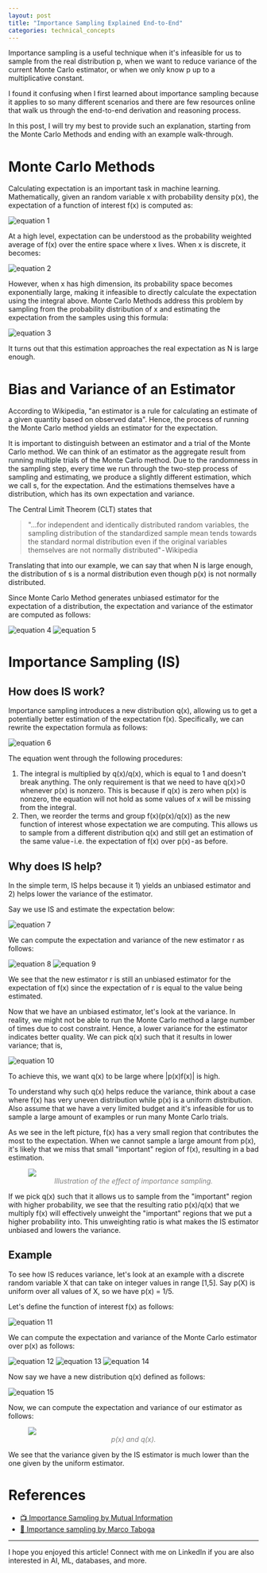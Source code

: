 ```yaml
---
layout: post
title: "Importance Sampling Explained End-to-End"
categories: technical_concepts
---
```


Importance sampling is a useful technique when it's infeasible for us to sample from the real distribution p, when we want to reduce variance of the current Monte Carlo estimator, or when we only know p up to a multiplicative constant.

I found it confusing when I first learned about importance sampling because it applies to so many different scenarios and there are few resources online that walk us through the end-to-end derivation and reasoning process.

In this post, I will try my best to provide such an explanation, starting from the Monte Carlo Methods and ending with an example walk-through.

# Monte Carlo Methods
Calculating expectation is an important task in machine learning. Mathematically, given an random variable x with probability density p(x), the expectation of a function of interest f(x) is computed as:

![equation 1](https://raw.githubusercontent.com/jesscel/jesscel.github.io/master/assets/posts/2023-10-28-importance-sampling-explained/equation-1.jpg)

At a high level, expectation can be understood as the probability weighted average of f(x) over the entire space where x lives. When x is discrete, it becomes:

![equation 2](https://raw.githubusercontent.com/jesscel/jesscel.github.io/master/assets/posts/2023-10-28-importance-sampling-explained/equation-2.jpg)

However, when x has high dimension, its probability space becomes exponentially large, making it infeasible to directly calculate the expectation using the integral above. Monte Carlo Methods address this problem by sampling from the probability distribution of x and estimating the expectation from the samples using this formula:

![equation 3](https://raw.githubusercontent.com/jesscel/jesscel.github.io/master/assets/posts/2023-10-28-importance-sampling-explained/equation-3.jpg)

It turns out that this estimation approaches the real expectation as N is large enough.

# Bias and Variance of an Estimator

According to Wikipedia, "an estimator is a rule for calculating an estimate of a given quantity based on observed data". Hence, the process of running the Monte Carlo method yields an estimator for the expectation.

It is important to distinguish between an estimator and a trial of the Monte Carlo method. We can think of an estimator as the aggregate result from running multiple trials of the Monte Carlo method. Due to the randomness in the sampling step, every time we run through the two-step process of sampling and estimating, we produce a slightly different estimation, which we call s, for the expectation. And the estimations themselves have a distribution, which has its own expectation and variance.

The Central Limit Theorem (CLT) states that
> "…for independent and identically distributed random variables, the sampling distribution of the standardized sample mean tends towards the standard normal distribution even if the original variables themselves are not normally distributed" - Wikipedia

Translating that into our example, we can say that when N is large enough, the distribution of s is a normal distribution even though p(x) is not normally distributed.

Since Monte Carlo Method generates unbiased estimator for the expectation of a distribution, the expectation and variance of the estimator are computed as follows:

![equation 4](https://raw.githubusercontent.com/jesscel/jesscel.github.io/master/assets/posts/2023-10-28-importance-sampling-explained/equation-4.jpg)
![equation 5](https://raw.githubusercontent.com/jesscel/jesscel.github.io/master/assets/posts/2023-10-28-importance-sampling-explained/equation-5.jpg)

# Importance Sampling (IS)

## How does IS work?
Importance sampling introduces a new distribution q(x), allowing us to get a potentially better estimation of the expectation f(x). Specifically, we can rewrite the expectation formula as follows:

![equation 6](https://raw.githubusercontent.com/jesscel/jesscel.github.io/master/assets/posts/2023-10-28-importance-sampling-explained/equation-6.jpg)

The equation went through the following procedures:

1. The integral is multiplied by q(x)/q(x), which is equal to 1 and doesn't break anything. The only requirement is that we need to have q(x)>0 whenever p(x) is nonzero. This is because if q(x) is zero when p(x) is nonzero, the equation will not hold as some values of x will be missing from the integral.
2. Then, we reorder the terms and group f(x)(p(x)/q(x)) as the new function of interest whose expectation we are computing. This allows us to sample from a different distribution q(x) and still get an estimation of the same value - i.e. the expectation of f(x) over p(x) - as before.

## Why does IS help?
In the simple term, IS helps because it 1) yields an unbiased estimator and 2) helps lower the variance of the estimator.

Say we use IS and estimate the expectation below:

![equation 7](https://raw.githubusercontent.com/jesscel/jesscel.github.io/master/assets/posts/2023-10-28-importance-sampling-explained/equation-7.jpg)

We can compute the expectation and variance of the new estimator r as follows:

![equation 8](https://raw.githubusercontent.com/jesscel/jesscel.github.io/master/assets/posts/2023-10-28-importance-sampling-explained/equation-8.jpg)
![equation 9](https://raw.githubusercontent.com/jesscel/jesscel.github.io/master/assets/posts/2023-10-28-importance-sampling-explained/equation-9.jpg)

We see that the new estimator r is still an unbiased estimator for the expectation of f(x) since the expectation of r is equal to the value being estimated.

Now that we have an unbiased estimator, let's look at the variance. In reality, we might not be able to run the Monte Carlo method a large number of times due to cost constraint. Hence, a lower variance for the estimator indicates better quality. We can pick q(x) such that it results in lower variance; that is,

![equation 10](https://raw.githubusercontent.com/jesscel/jesscel.github.io/master/assets/posts/2023-10-28-importance-sampling-explained/equation-10.jpg)

To achieve this, we want q(x) to be large where \|p(x)f(x)\| is high.

To understand why such q(x) helps reduce the variance, think about a case where f(x) has very uneven distribution while p(x) is a uniform distribution. Also assume that we have a very limited budget and it's infeasible for us to sample a large amount of examples or run many Monte Carlo trials.

As we see in the left picture, f(x) has a very small region that contributes the most to the expectation. When we cannot sample a large amount from p(x), it's likely that we miss that small "important" region of f(x), resulting in a bad estimation.

<figure>
  <img src="https://raw.githubusercontent.com/jesscel/jesscel.github.io/master/assets/posts/2023-10-28-importance-sampling-explained/visualization.jpg">
  <figcaption style="text-align: center; color: #808080;"><em>Illustration of the effect of importance sampling.</em></figcaption>
</figure>

If we pick q(x) such that it allows us to sample from the "important" region with higher probability, we see that the resulting ratio p(x)/q(x) that we multiply f(x) will effectively unweight the "important" regions that we put a higher probability into. This unweighting ratio is what makes the IS estimator unbiased and lowers the variance.

## Example
To see how IS reduces variance, let's look at an example with a discrete random variable X that can take on integer values in range [1,5]. Say p(X) is uniform over all values of X, so we have p(x) = 1/5.

Let's define the function of interest f(x) as follows:

![equation 11](https://raw.githubusercontent.com/jesscel/jesscel.github.io/master/assets/posts/2023-10-28-importance-sampling-explained/equation-11.jpg)

We can compute the expectation and variance of the Monte Carlo estimator over p(x) as follows:

![equation 12](https://raw.githubusercontent.com/jesscel/jesscel.github.io/master/assets/posts/2023-10-28-importance-sampling-explained/equation-12.jpg)
![equation 13](https://raw.githubusercontent.com/jesscel/jesscel.github.io/master/assets/posts/2023-10-28-importance-sampling-explained/equation-13.jpg)
![equation 14](https://raw.githubusercontent.com/jesscel/jesscel.github.io/master/assets/posts/2023-10-28-importance-sampling-explained/equation-14.jpg)

Now say we have a new distribution q(x) defined as follows:

![equation 15](https://raw.githubusercontent.com/jesscel/jesscel.github.io/master/assets/posts/2023-10-28-importance-sampling-explained/equation-15.jpg)

Now, we can compute the expectation and variance of our estimator as follows:

<figure>
  <img src="https://raw.githubusercontent.com/jesscel/jesscel.github.io/master/assets/posts/2023-10-28-importance-sampling-explained/example.jpg">
  <figcaption style="text-align: center; color: #808080;"><em>p(x) and q(x).</em></figcaption>
</figure>

We see that the variance given by the IS estimator is much lower than the one given by the uniform estimator.

# References
* [📺 Importance Sampling by Mutual Information](https://www.youtube.com/watch?v=C3p2wI4RAi8&t=437s)
* [📝 Importance sampling by Marco Taboga](https://www.statlect.com/asymptotic-theory/importance-sampling)

---

I hope you enjoyed this article! Connect with me on LinkedIn if you are also interested in AI, ML, databases, and more.